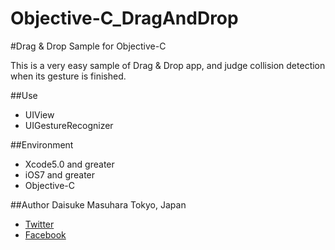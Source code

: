 Objective-C_DragAndDrop
======================

#Drag & Drop Sample for Objective-C

This is a very easy sample of Drag & Drop app, and judge collision detection when its gesture is finished.

##Use
- UIView
- UIGestureRecognizer

##Environment
- Xcode5.0 and greater
- iOS7 and greater
- Objective-C

##Author
Daisuke Masuhara
Tokyo, Japan
- [Twitter](https://twitter.com/dam0227)
- [Facebook](https://www.facebook.com/daisuke.masuhara)